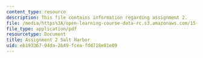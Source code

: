 ```yaml
---
content_type: resource
description: This file contains information regarding assignment 2.
file: /media/https%3A/open-learning-course-data-rc.s3.amazonaws.com/15-067-competitive-decision-making-and-negotiation-spring-2011/eb19336794da2b49fceafdd718e81e09_MIT15_067S11_assgn02.pdf
file_type: application/pdf
resourcetype: Document
title: Assignment 2 Salt Harbor
uid: eb193367-94da-2b49-fcea-fdd718e81e09
---
```

